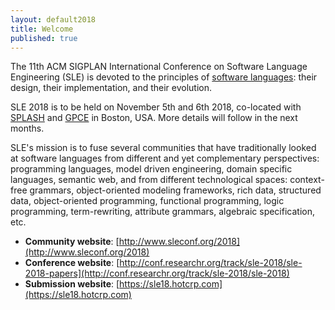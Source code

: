 ```yaml
---
layout: default2018
title: Welcome
published: true
---
```


The 11th ACM SIGPLAN International Conference on Software Language Engineering (SLE) is devoted to the principles of [software languages](http://en.wikipedia.org/wiki/Software_language): their design, their implementation, and their evolution.

SLE 2018 is to be held on November 5th and 6th 2018, co-located with [SPLASH](http://2018.splashcon.org/) and [GPCE](http://conf.researchr.org/home/gpce-2018) in Boston, USA. More details will follow in the next months.

SLE's mission is to fuse several communities that have traditionally looked at software languages from different and yet complementary perspectives: programming languages, model driven engineering, domain specific languages, semantic web, and from different technological spaces: context-free grammars, object-oriented modeling frameworks, rich data, structured data, object-oriented programming, functional programming, logic programming, term-rewriting, attribute grammars, algebraic specification, etc.

- **Community website**: [http://www.sleconf.org/2018](http://www.sleconf.org/2018)
- **Conference website**: [http://conf.researchr.org/track/sle-2018/sle-2018-papers](http://conf.researchr.org/track/sle-2018/sle-2018)
- **Submission website**: [https://sle18.hotcrp.com](https://sle18.hotcrp.com)
